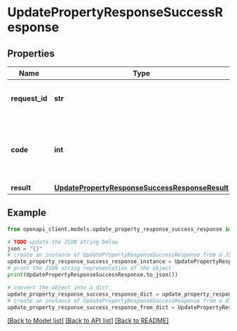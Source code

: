 # UpdatePropertyResponseSuccessResponse


## Properties

Name | Type | Description | Notes
------------ | ------------- | ------------- | -------------
**request_id** | **str** | The unique identifier for the request. | 
**code** | **int** | The response code indicating the status of the request. | 
**result** | [**UpdatePropertyResponseSuccessResponseResult**](UpdatePropertyResponseSuccessResponseResult.md) |  | 

## Example

```python
from openapi_client.models.update_property_response_success_response import UpdatePropertyResponseSuccessResponse

# TODO update the JSON string below
json = "{}"
# create an instance of UpdatePropertyResponseSuccessResponse from a JSON string
update_property_response_success_response_instance = UpdatePropertyResponseSuccessResponse.from_json(json)
# print the JSON string representation of the object
print(UpdatePropertyResponseSuccessResponse.to_json())

# convert the object into a dict
update_property_response_success_response_dict = update_property_response_success_response_instance.to_dict()
# create an instance of UpdatePropertyResponseSuccessResponse from a dict
update_property_response_success_response_from_dict = UpdatePropertyResponseSuccessResponse.from_dict(update_property_response_success_response_dict)
```
[[Back to Model list]](../README.md#documentation-for-models) [[Back to API list]](../README.md#documentation-for-api-endpoints) [[Back to README]](../README.md)



